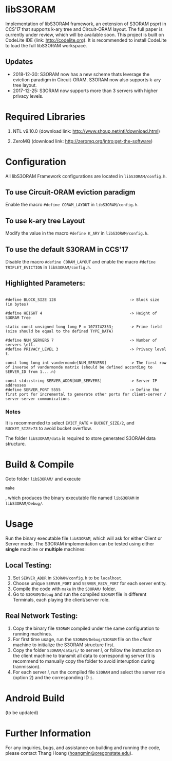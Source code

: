 # libS3ORAM
Implementation of libS3ORAM framework, an extension of S3ORAM psprt in CCS'17 that supports k-ary tree and Circuit-ORAM layout. The full paper is currently under review, which will be available soon. This project is built on CodeLite IDE (link: http://codelite.org). It is recommended to install CodeLite to load the full libS3ORAM workspace. 

## Updates

* 2018-12-30: S3ORAM now has a new scheme thats leverage the eviction paradigm in Circuit-ORAM. S3ORAM now also supports k-ary tree layout.
* 2017-12-25: S3ORAM now supports more than 3 servers with higher privacy levels.


# Required Libraries
1. NTL v9.10.0 (download link: http://www.shoup.net/ntl/download.html)

2. ZeroMQ (download link: http://zeromq.org/intro:get-the-software)

# Configuration
All libS3ORAM Framework configurations are located in ```libS3ORAM/config.h```. 


## To use Circuit-ORAM eviction paradigm
Enable the macro ``#define CORAM_LAYOUT`` in ```libS3ORAM/config.h```. 

## To use k-ary tree Layout
Modify the value in the macro ``#define K_ARY`` in ```libS3ORAM/config.h```. 

## To use the default S3ORAM in CCS'17
Disable the macro ``#define CORAM_LAYOUT`` and enable the macro ``#define TRIPLET_EVICTION`` in ```libS3ORAM/config.h```. 


## Highlighted Parameters:
```

#define BLOCK_SIZE 128                                -> Block size (in bytes)

#define HEIGHT 4                                      -> Height of S3ORAM Tree

static const unsigned long long P = 1073742353;       -> Prime field (size should be equal to the defined TYPE_DATA)

#define NUM_SERVERS 7                                 -> Number of servers \ell.
#define PRIVACY_LEVEL 3                               -> Privacy level t. 

const long long int vandermonde[NUM_SERVERS]          -> The first row of inverse of vandermonde matrix (should be defined according to SERVER_ID from 1....n)

const std::string SERVER_ADDR[NUM_SERVERS]            -> Server IP addresses
#define SERVER_PORT 5555                              -> Define the first port for incremental to generate other ports for client-server / server-server communications

```



### Notes
It is recommended to select ```EVICT_RATE``` = ```BUCKET_SIZE/2```, and ```BUCKET_SIZE>73``` to avoid bucket overflow.

The folder ```libS3ORAM/data``` is required to store generated S3ORAM data structure.

# Build & Compile
Goto folder ``libS3ORAM/`` and execute
``` 
make
```

, which produces the binary executable file named ```libS3ORAM``` in ``libS3ORAM/Debug/``.

# Usage

Run the binary executable file ```libS3ORAM```, which will ask for either Client or Server mode. The S3ORAM implementation can be tested using either **single** machine or **multiple** machines:


## Local Testing:
1. Set ``SERVER_ADDR`` in ``S3ORAM/config.h`` to be ``localhost``. 
2. Choose unique ``SERVER_PORT`` and ``SERVER_RECV_PORT`` for each server entity. 
3. Compile the code with ``make`` in the ``S3ORAM/`` folder. 
4. Go to ``S3ORAM/Debug`` and run the compiled ``S3ORAM`` file in different Terminals, each playing the client/server role.

## Real Network Testing:
1. Copy the binary file ``S3ORAM`` compiled under the same configuration to running machines. 
2. For first time usage, run the ``S3ORAM/Debug/S3ORAM`` file on the *client* machine to initialize the S3ORAM structure first.
3. Copy the folder ``S3ORAM/data/i/`` to server *i*, or follow the instruction on the client machine to transmit all data to corresponding server (It is recommend to manually copy the folder to avoid interuption during tranmission).
4. For each server *i*, run the compiled file ``S3ORAM`` and select the server role (option 2) and the corresponding ID ``i``.


# Android Build
(to be updated)

# Further Information
For any inquiries, bugs, and assistance on building and running the code, please contact Thang Hoang (hoangmin@oregonstate.edu).
